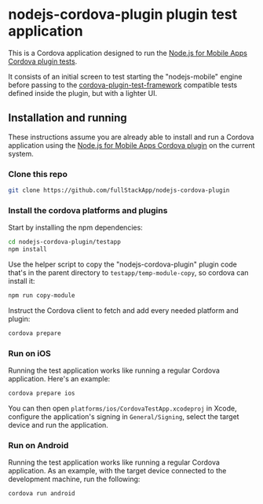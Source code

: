 # nodejs-cordova-plugin plugin test application

This is a Cordova application designed to run the [Node.js for Mobile Apps Cordova plugin tests](../tests).

It consists of an initial screen to test starting the "nodejs-mobile" engine before passing to the [cordova-plugin-test-framework](https://github.com/apache/cordova-plugin-test-framework) compatible tests defined inside the plugin, but with a lighter UI.

## Installation and running

These instructions assume you are already able to install and run a Cordova application using the [Node.js for Mobile Apps Cordova plugin](../) on the current system.

### Clone this repo

```sh
git clone https://github.com/fullStackApp/nodejs-cordova-plugin
```

### Install the cordova platforms and plugins

Start by installing the npm dependencies:
```sh
cd nodejs-cordova-plugin/testapp
npm install
```

Use the helper script to copy the "nodejs-cordova-plugin" plugin code that's in the parent directory to `testapp/temp-module-copy`, so cordova can install it:
```sh
npm run copy-module
```

Instruct the Cordova client to fetch and add every needed platform and plugin:
```sh
cordova prepare
```

### Run on iOS

Running the test application works like running a regular Cordova application. Here's an example:

```sh
cordova prepare ios
```

You can then open `platforms/ios/CordovaTestApp.xcodeproj` in Xcode, configure the application's signing in `General/Signing`, select the target device and run the application.

### Run on Android

Running the test application works like running a regular Cordova application. As an example, with the target device connected to the development machine, run the following:

```sh
cordova run android
```
